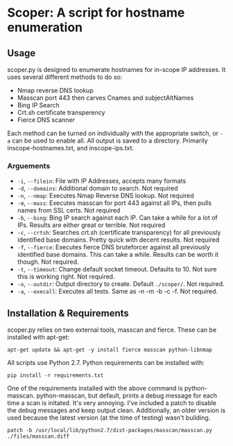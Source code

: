 # Scoper: A script for hostname enumeration
## Usage
scoper.py is designed to enumerate hostnames for in-scope IP addresses. It uses several different methods to do so:
* Nmap reverse DNS lookup
* Masscan port 443 then carves Cnames and subjectAltNames
* Bing IP Search
* Crt.sh certificate transperency
* Fierce DNS scanner

Each method can be turned on individually with the appropriate switch, or `-a` can be used to enable all. All output is saved to a directory. Primarily inscope-hostnames.txt, and inscope-ips.txt.
### Arguements
* `-i`, `--filein`: File with IP Addresses, accepts many formats
* `-d`, `--domains`: Additional domain to search. Not required
* `-n`, `--nmap`: Executes Nmap Reverse DNS lookup. Not required
* `-m`, `--mass`: Executes masscan for port 443 against all IPs, then pulls names from SSL certs. Not required
* `-b`, `--bing`: Bing IP search against each IP. Can take a while for a lot of IPs. Results are either great or terrible. Not required
* `-c`, `--crtsh`: Searches crt.sh (certificate transparency) for all previously identified base domains. Pretty quick with decent results. Not required
* `-f`, `--fierce`: Executes fierce DNS bruteforcer against all previously identified base domains. This can take a while. Results can be worth it though. Not required.
* `-t`, `--timeout`: Change default socket timeout. Defaults to 10. Not sure this is working right. Not required.
* `-o`, `--outdir`: Output directory to create. Default `./scoper/`. Not required.
* `-a`, `--execall`: Executes all tests. Same as -n -m -b -c -f. Not required.

## Installation & Requirements
scoper.py relies on two external tools, masscan and fierce. These can be installed with apt-get:
```
apt-get update && apt-get -y install fierce masscan python-libnmap
```
All scripts use Python 2.7. Python requirements can be installed with:
```
pip install -r requirements.txt
```
One of the requirements installed with the above command is python-masscan. python-masscan, but default, prints a debug message for each time a scan is initated. It's very annoying. I've included a patch to disable the debug messages and keep output clean. Additionally, an older version is used because the latest version (at the time of testing) wasn't building.
```
patch -b /usr/local/lib/python2.7/dist-packages/masscan/masscan.py ./files/masscan.diff
```
